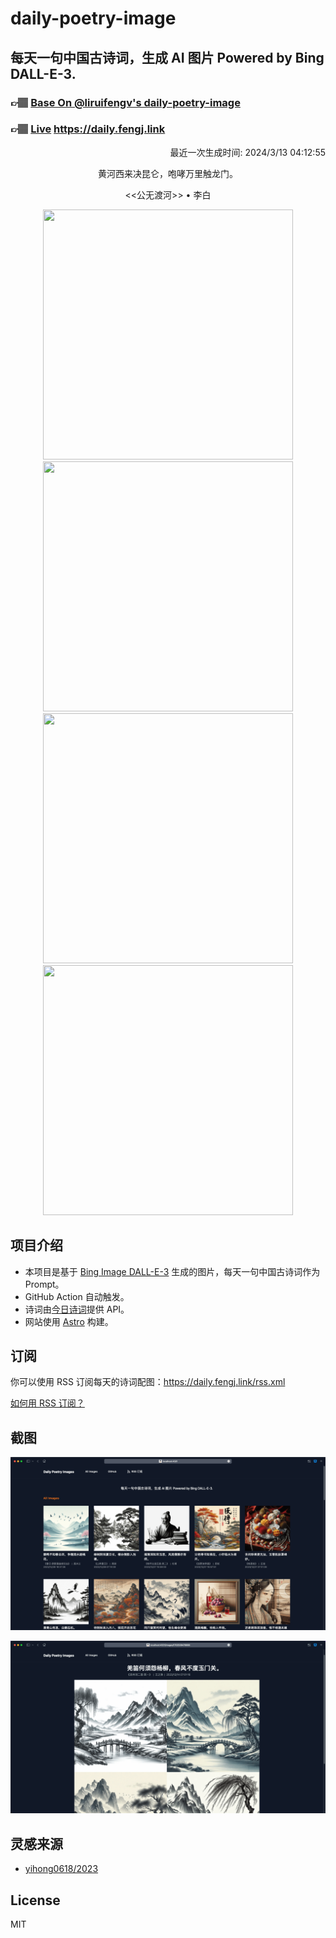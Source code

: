 
# daily-poetry-image

## 每天一句中国古诗词，生成 AI 图片 Powered by Bing DALL-E-3.

### 👉🏽 [Base On @liruifengv's daily-poetry-image](https://github.com/liruifengv/daily-poetry-image)

### 👉🏽 [Live](https://daily.fengj.link) https://daily.fengj.link

<p align="right">
  最近一次生成时间: 2024/3/13 04:12:55
</p>
<p align="center">
黄河西来决昆仑，咆哮万里触龙门。
</p>
<p align="center">
<<公无渡河>> • 李白
</p>
<p align="center">
<img src="https://tse2.mm.bing.net/th/id/OIG4.6ZOuqWtmaVfKq9A1Viko" height="400" width="400" />
<img src="https://tse2.mm.bing.net/th/id/OIG4.VEHudg2m2jVFJddOMD48" height="400" width="400" />
<img src="https://tse4.mm.bing.net/th/id/OIG4.WNVvfR2UcwI0UI0YwmIY" height="400" width="400" />
<img src="https://tse1.mm.bing.net/th/id/OIG4.XfhVkXQvo92PR9Nsh3Uc" height="400" width="400" />
</p>

## 项目介绍

-   本项目是基于 [Bing Image DALL-E-3](https://www.bing.com/images/create) 生成的图片，每天一句中国古诗词作为 Prompt。
-   GitHub Action 自动触发。
-   诗词由[今日诗词](https://www.jinrishici.com/)提供 API。
-   网站使用 [Astro](https://astro.build) 构建。

## 订阅

你可以使用 RSS 订阅每天的诗词配图：https://daily.fengj.link/rss.xml

[如何用 RSS 订阅？](https://zhuanlan.zhihu.com/p/55026716)

## 截图

![图片列表](./screenshots/Snipaste_2023-12-28_21-00-26.png)

![图片详情](./screenshots/Snipaste_2023-12-28_21-00-53.png)

## 灵感来源

-   [yihong0618/2023](https://github.com/yihong0618/2023)

## License

MIT
